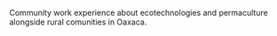 Community work experience about ecotechnologies and permaculture alongside rural comunities in Oaxaca.
